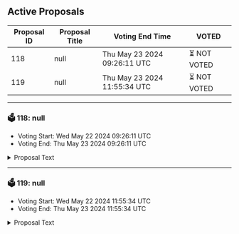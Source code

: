 ## Active Proposals

| Proposal ID | Proposal Title | Voting End Time | VOTED |
|-------------|----------------|-----------------|-------|
| 118 | null | Thu May 23 2024 09:26:11 UTC | ⏳ NOT VOTED |
| 119 | null | Thu May 23 2024 11:55:34 UTC | ⏳ NOT VOTED |

---

### 🗳 118: null
- Voting Start: Wed May 22 2024 09:26:11 UTC
- Voting End: Thu May 23 2024 09:26:11 UTC

<details>
<summary>Proposal Text</summary>
 
null
</details>

---

### 🗳 119: null
- Voting Start: Wed May 22 2024 11:55:34 UTC
- Voting End: Thu May 23 2024 11:55:34 UTC

<details>
<summary>Proposal Text</summary>
 
null
</details>
